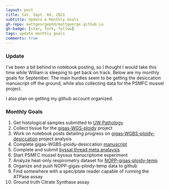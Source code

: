 ```yaml
---
layout: post
title: Sat. Sept. 04, 2021
subtitle: Update & Monthly Goals
gh-repo: mattgeorgephd/mattgeorge.github.io
gh-badge: [star, fork, follow]
tags: update monthly goals
comments: true
---
```


### Update

I've been a bit behind in notebook posting, so I thought I would take this time while William is sleeping to get back on track. Below are my monthly goals for September. The main hurdles seem to be getting the desiccation manuscript off the ground, while also collecting data for the PSMFC mussel project.

I also plan on getting my github account organized.

### Monthly Goals

1. Get histological samples submitted to [UW Pathology](https://dlmp.uw.edu/research/pathology-research-services-lab)
2. Collect tissue for the [gigas-WGS-ploidy](https://github.com/mattgeorgephd/gigas-WGS-ploidy) project
2. Work on notebook posts detailing progress on [gigas-WGBS-ploidy-desiccation](https://github.com/mattgeorgephd/gigas-ploidy-desiccation) project analysis
3. Complete gigas-WGBS-ploidy-desiccation [manuscript](https://docs.google.com/document/d/17mcGDI-TWmU4vgBXmiXmeofe4qEuFH5inBKBHhG9tzg/edit)
4. Complete and submit [byssal thread meta analaysis](https://docs.google.com/document/d/1BU7TfXg7XyHrV3JxWMmqV5Q-aSCGndbPOz9GUQAflKs/edit)
5. Start PSMFC mussel byssus transcriptome experiment
6. Analyze heat-only respirometry dataset for [NOPP-gigas-ploidy-temp](https://github.com/mattgeorgephd/NOPP-gigas-ploidy-temp)
7. Organize and push NOPP-gigas-ploidy-temp data to github
8. Find somewhere with a spec/plate reader capable of running the ATPase assay
9. Ground truth Citrate Synthase assay
